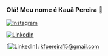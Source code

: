 ### Olá! Meu nome é Kauã Pereira 👋

[![Instagram](https://img.shields.io/badge/Instagram-E4405F?style=for-the-badge&logo=instagram&logoColor=white)](https://www.instagram.com/k_pereira15/)

[![LinkedIn](https://img.shields.io/badge/LinkedIn-0077B5?style=for-the-badge&logo=linkedin&logoColor=white)](https://www.linkedin.com/in/kau%C3%A38/)

[![LinkedIn](https://img.shields.io/badge/Gmail-D14836?style=for-the-badge&logo=gmail&logoColor=white)]: kfpereira15@gmail.com 
